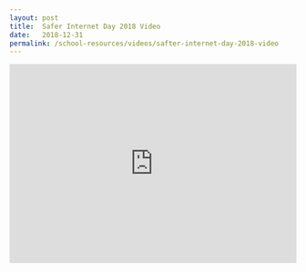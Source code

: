 ```yaml
---
layout: post
title:  Safer Internet Day 2018 Video
date:   2018-12-31
permalink: /school-resources/videos/safter-internet-day-2018-video
---
```


<iframe width="100%" height="350" src="https://www.youtube.com/embed/F8M-v0G23fw" frameborder="0" allow="accelerometer; autoplay; encrypted-media; gyroscope; picture-in-picture" allowfullscreen></iframe>